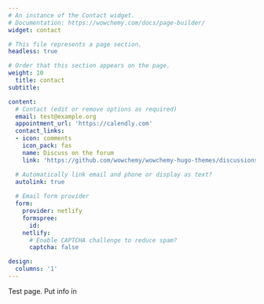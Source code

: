 ```yaml
---
# An instance of the Contact widget.
# Documentation: https://wowchemy.com/docs/page-builder/
widget: contact

# This file represents a page section.
headless: true

# Order that this section appears on the page.
weight: 10
  title: contact
subtitle:

content:
  # Contact (edit or remove options as required)
  email: test@example.org
  appointment_url: 'https://calendly.com'
  contact_links:
  - icon: comments
    icon_pack: fas
    name: Discuss on the forum
    link: 'https://github.com/wowchemy/wowchemy-hugo-themes/discussions'

  # Automatically link email and phone or display as text?
  autolink: true
  
  # Email form provider
  form:
    provider: netlify
    formspree:
      id:
    netlify:
      # Enable CAPTCHA challenge to reduce spam?
      captcha: false

design:
  columns: '1'
---
```


Test page. Put info in
